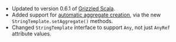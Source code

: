 * Updated to version 0.6.1 of [Grizzled Scala][].
* Added support for [automatic aggregate creation][], via the new
  `StringTemplate.setAggregate()` methods.
* Changed `StringTemplate` interface to support `Any`, not just `AnyRef`
  attribute values.

[Grizzled Scala]: http://bmc.github.com/grizzled-scala/
[automatic aggregate creation]: http://www.antlr.org/wiki/display/ST/Expressions#Expressions-Automaticaggregatecreation
